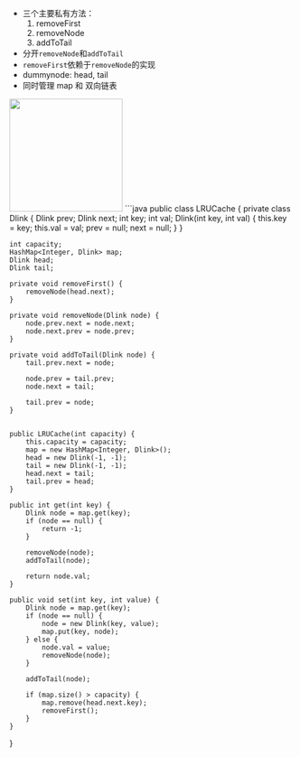 
* 三个主要私有方法：
  1. removeFirst
  2. removeNode
  3. addToTail
* 分开`removeNode`和`addToTail`
* `removeFirst`依赖于`removeNode`的实现
* dummynode: head, tail
* 同时管理 map 和 双向链表

<img src="https://lh3.googleusercontent.com/y2JryHgdkZmDFDB4wpEY3ovPutbY06DCiJAWQI_X57bhwYTh0QykHCEdULNqn9wVKSQVLH3WRQQdUytVVuNjzgL82iTA0i-cVGrhGZqHYtK6JAjXqEU1re6n2_QRMB7GUso5ivLlsWKbh6kF3kn9WXIx-O7EB_gBPFWf78RDZF3VU91oS1J345EbgXJo0JQi_LFkyq82NzMo16N6u2mzdXNAKaCIaz5PkSHmCkTl3h_RWnLhaBjIyMoAbDdH1ovF4Tcv6CL43SWl5mC-fFCLfCIMcM2jnnGRFuathutxS5wXMvDOZy7t9YjVzPdvp5AKgSl7ZHHNGmVp55DdgZf11HL2FMJouZU7OemOGoxaoS_DCvNJ_IX3C0fY4p-elitdLs8o1jW2dnBCVtjPqON_cWCeQtzVBvUbcIqvApoDnGPHJUPcyk6fZZjDBboR1sAbnbiYSHtTJgzxpdDWWN-SlnEgH2gp9Xie7UQAusX34UmvI_1LpXZ8qRhZX5fMcX2vmdS-PsbcPoOPV6V1dbT98dwSAhHS9R6Ywm1oz3dlr-U=w1728-h1122-no" width="200">
```java
public class LRUCache {
    private class Dlink {
        Dlink prev;
        Dlink next;
        int key;
        int val;
        Dlink(int key, int val) {
            this.key = key;
            this.val = val;
            prev = null;
            next = null;
        }
    }
    
    int capacity;
    HashMap<Integer, Dlink> map;
    Dlink head;
    Dlink tail;
    
    private void removeFirst() {
        removeNode(head.next);
    }
    
    private void removeNode(Dlink node) {
        node.prev.next = node.next;
        node.next.prev = node.prev;
    }
    
    private void addToTail(Dlink node) {
        tail.prev.next = node;
        
        node.prev = tail.prev;
        node.next = tail;
        
        tail.prev = node;
    }
    
    
    public LRUCache(int capacity) {
        this.capacity = capacity;
        map = new HashMap<Integer, Dlink>();
        head = new Dlink(-1, -1);
        tail = new Dlink(-1, -1);
        head.next = tail;
        tail.prev = head;
    }
    
    public int get(int key) {
        Dlink node = map.get(key);
        if (node == null) {
            return -1;
        }
        
        removeNode(node);
        addToTail(node);
        
        return node.val;
    }
    
    public void set(int key, int value) {
        Dlink node = map.get(key);
        if (node == null) {
            node = new Dlink(key, value);
            map.put(key, node);
        } else {
            node.val = value;
            removeNode(node);
        }
        
        addToTail(node);
        
        if (map.size() > capacity) {
            map.remove(head.next.key);
            removeFirst();
        }
    }
}
```
